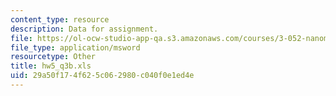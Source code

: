```yaml
---
content_type: resource
description: Data for assignment.
file: https://ol-ocw-studio-app-qa.s3.amazonaws.com/courses/3-052-nanomechanics-of-materials-and-biomaterials-spring-2007/29a50f174f625c062980c040f0e1ed4e_hw5_q3b.xls
file_type: application/msword
resourcetype: Other
title: hw5_q3b.xls
uid: 29a50f17-4f62-5c06-2980-c040f0e1ed4e
---
```

